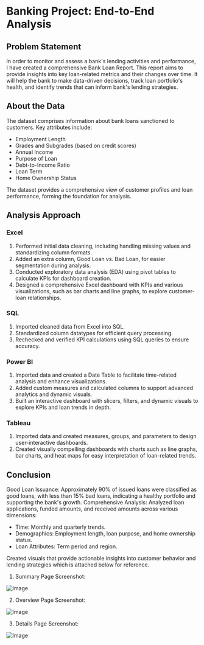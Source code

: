 # Banking Project: End-to-End Analysis
## Problem Statement
In order to monitor and assess a bank's lending activities and performance, I have created a comprehensive Bank Loan Report. 
This report aims to provide insights into key loan-related metrics and their changes over time. 
It will help the bank to make data-driven decisions, track loan portfolio's health, and identify trends that can inform bank's lending strategies.

## About the Data
The dataset comprises information about bank loans sanctioned to customers. 
Key attributes include:

- Employment Length
- Grades and Subgrades (based on credit scores)
- Annual Income
- Purpose of Loan
- Debt-to-Income Ratio
- Loan Term
- Home Ownership Status

The dataset provides a comprehensive view of customer profiles and loan performance, forming the foundation for analysis.

## Analysis Approach
### Excel
1. Performed initial data cleaning, including handling missing values and standardizing column formats.
2. Added an extra column, Good Loan vs. Bad Loan, for easier segmentation during analysis.
3. Conducted exploratory data analysis (EDA) using pivot tables to calculate KPIs for dashboard creation.
4. Designed a comprehensive Excel dashboard with KPIs and various visualizations, such as bar charts and line graphs, to explore customer-loan relationships.
### SQL
1. Imported cleaned data from Excel into SQL.
2. Standardized column datatypes for efficient query processing.
3. Rechecked and verified KPI calculations using SQL queries to ensure accuracy.
### Power BI
1. Imported data and created a Date Table to facilitate time-related analysis and enhance visualizations.
2. Added custom measures and calculated columns to support advanced analytics and dynamic visuals.
3. Built an interactive dashboard with slicers, filters, and dynamic visuals to explore KPIs and loan trends in depth.
### Tableau
1. Imported data and created measures, groups, and parameters to design user-interactive dashboards.
2. Created visually compelling dashboards with charts such as line graphs, bar charts, and heat maps for easy interpretation of loan-related trends.
## Conclusion
Good Loan Issuance: Approximately 90% of issued loans were classified as good loans, with less than 15% bad loans, indicating a healthy portfolio and supporting the bank's growth.
Comprehensive Analysis:
Analyzed loan applications, funded amounts, and received amounts across various dimensions:
- Time: Monthly and quarterly trends.
- Demographics: Employment length, loan purpose, and home ownership status.
- Loan Attributes: Term period and region.

Created visuals that provide actionable insights into customer behavior and lending strategies which is attached below for reference.

1. Summary Page Screenshot:

![Image](https://github.com/user-attachments/assets/9445abea-1806-4dba-a236-5fae3c81e049)

2. Overview Page Screenshot:

![Image](https://github.com/user-attachments/assets/371b0ace-e3ca-4c05-b723-7410d99b06c1)

3. Details Page Screenshot:

![Image](https://github.com/user-attachments/assets/10cc8726-3e05-4a5b-9136-f1a1b8a33df4)

